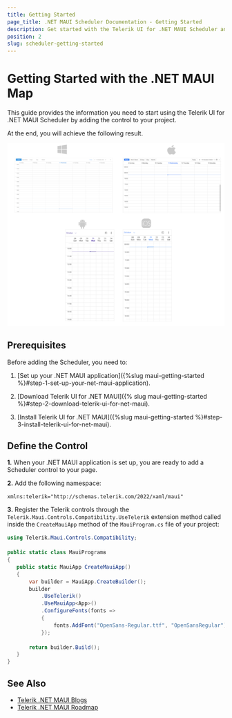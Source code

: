 ```yaml
---
title: Getting Started
page_title: .NET MAUI Scheduler Documentation - Getting Started
description: Get started with the Telerik UI for .NET MAUI Scheduler and add the control to your .NET MAUI project.
position: 2
slug: scheduler-getting-started
---
```


# Getting Started with the .NET MAUI Map

This guide provides the information you need to start using the Telerik UI for .NET MAUI Scheduler by adding the control to your project.

At the end, you will achieve the following result.

![.NET MAUI Scheduler Getting Started](images/scheduler-getting-started.png)

## Prerequisites

Before adding the Scheduler, you need to:

1. [Set up your .NET MAUI application]({%slug maui-getting-started %}#step-1-set-up-your-net-maui-application).

1. [Download Telerik UI for .NET MAUI]({% slug maui-getting-started %}#step-2-download-telerik-ui-for-net-maui).

1. [Install Telerik UI for .NET MAUI]({%slug maui-getting-started %}#step-3-install-telerik-ui-for-net-maui).


## Define the Control

**1.** When your .NET MAUI application is set up, you are ready to add a Scheduler control to your page.

 <snippet id='scheduler-getting-started-xaml' />

**2.** Add the following namespace:

 ```XAML
 xmlns:telerik="http://schemas.telerik.com/2022/xaml/maui"
 ```

 **3.** Register the Telerik controls through the `Telerik.Maui.Controls.Compatibility.UseTelerik` extension method called inside the `CreateMauiApp` method of the `MauiProgram.cs` file of your project:

 ```C#
 using Telerik.Maui.Controls.Compatibility;

 public static class MauiProgramв
 {
	public static MauiApp CreateMauiApp()
	{
		var builder = MauiApp.CreateBuilder();
		builder
			.UseTelerik()
			.UseMauiApp<App>()
			.ConfigureFonts(fonts =>
			{
				fonts.AddFont("OpenSans-Regular.ttf", "OpenSansRegular");
			});

		return builder.Build();
	}
 }           
 ```

## See Also

- [Telerik .NET MAUI Blogs](https://www.telerik.com/blogs/mobile-net-maui)
- [Telerik .NET MAUI Roadmap](https://www.telerik.com/support/whats-new/maui-ui/roadmap)